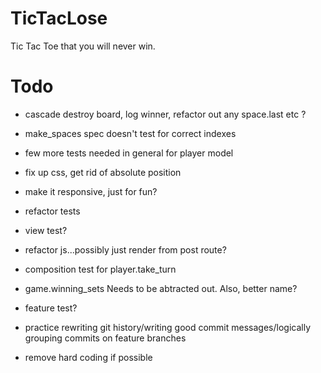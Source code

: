 TicTacLose
==========

Tic Tac Toe that you will never win.








Todo
==========
- cascade destroy board, log winner, refactor out any space.last etc ?

- make_spaces spec doesn't test for correct indexes

- few more tests needed in general for player model

- fix up css, get rid of absolute position

- make it responsive, just for fun?

- refactor tests

- view test?

- refactor js...possibly just render from post route?

- composition test for player.take_turn 

- game.winning_sets Needs to be abtracted out. Also, better name?

- feature test?

- practice rewriting git history/writing good commit messages/logically grouping commits on feature branches

- remove hard coding if possible